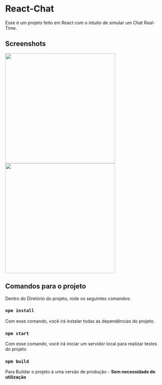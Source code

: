 # React-Chat

Esse é um projeto feito em React com o intuito de simular um Chat Real-Time.

## Screenshots
<img src="https://raw.githubusercontent.com/Ted2370/Chat-Client/main/screenshots/screenshot01.png" height="350" />
<img src="https://raw.githubusercontent.com/Ted2370/Chat-Client/main/screenshots/screenshot02.png" height="350" />

## Comandos para o projeto

Dentro do Diretório do projeto, rode os seguintes comandos:

### `npm install`

Com esse comando, você irá instalar todas as dependências do projeto.

### `npm start`

Com esse comando, você irá iniciar um servidor local para realizar testes do projeto

### `npm build`

Para Buildar o projeto à uma versão de produção - <strong>Sem necessidade de utilização</strong>
